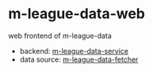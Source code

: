 # m-league-data-web

web frontend of m-league-data


- backend: [m-league-data-service](https://github.com/Debonex/m-league-data-service)
- data source: [m-league-data-fetcher](https://github.com/Debonex/m-league-data-fetcher)
